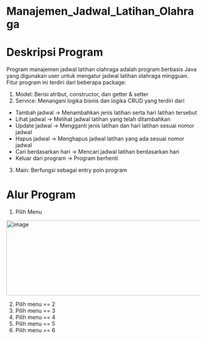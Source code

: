 # Manajemen_Jadwal_Latihan_Olahraga

# Deskripsi Program
Program manajemen jadwal latihan olahraga adalah program berbasis Java yang digunakan user untuk mengatur jadwal latihan olahraga mingguan.
Fitur program ini terdiri dari beberapa package:
1. Model: Berisi atribut, constructor, dan getter & setter
2. Service: Menangani logika bisnis dan logika CRUD yang terdiri dari
- Tambah jadwal -> Menambahkan jenis latihan serta hari latihan tersebut
- Lihat jadwal -> Melihat jadwal latihan yang telah ditambahkan
- Update jadwal -> Mengganti jenis latihan dan hari latihan sesuai nomor jadwal
- Hapus jadwal -> Menghapus jadwal latihan yang ada sesuai nomor jadwal
- Cari berdasarkan hari -> Mencari jadwal latihan berdasarkan hari
- Keluar dari program -> Program berhenti
3. Main: Berfungsi sebagai entry poin program

# Alur Program
1. Pilih Menu
<img width="631" height="196" alt="image" src="https://github.com/user-attachments/assets/2e381a8e-61a4-4cab-8ec7-f0d066ee1648" />

2. Pilih menu == 2
3. Pilih menu == 3
4. Pilih menu == 4
5. Pilih menu == 5
6. Pilih menu == 6
